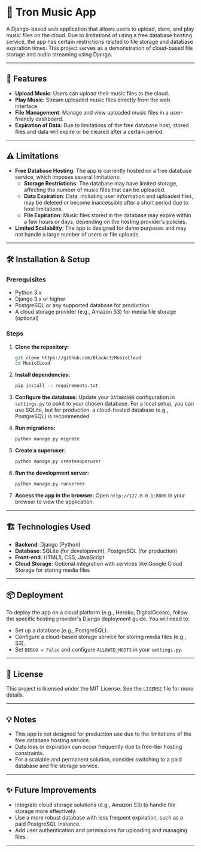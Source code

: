 # 🎵 Tron Music App

A Django-based web application that allows users to upload, store, and play music files on the cloud. Due to limitations of using a free database hosting service, the app has certain restrictions related to file storage and database expiration times. This project serves as a demonstration of cloud-based file storage and audio streaming using Django.

---

## 🚀 Features
- **Upload Music**: Users can upload their music files to the cloud.
- **Play Music**: Stream uploaded music files directly from the web interface.
- **File Management**: Manage and view uploaded music files in a user-friendly dashboard.
- **Expiration of Data**: Due to limitations of the free database host, stored files and data will expire or be cleared after a certain period.

---

## ⚠️ Limitations
- **Free Database Hosting**: The app is currently hosted on a free database service, which imposes several limitations:
  - **Storage Restrictions**: The database may have limited storage, affecting the number of music files that can be uploaded.
  - **Data Expiration**: Data, including user information and uploaded files, may be deleted or become inaccessible after a short period due to host limitations.
  - **File Expiration**: Music files stored in the database may expire within a few hours or days, depending on the hosting provider’s policies.
- **Limited Scalability**: The app is designed for demo purposes and may not handle a large number of users or file uploads.

---

## 🛠️ Installation & Setup

### Prerequisites
- Python 3.x
- Django 3.x or higher
- PostgreSQL or any supported database for production
- A cloud storage provider (e.g., Amazon S3) for media file storage (optional)

### Steps

1. **Clone the repository:**
   ```bash
   git clone https://github.com/BlacAc3/MusicCloud
   cd MusicCLoud
   ```

2. **Install dependencies:**
   ```bash
   pip install -r requirements.txt
   ```

3. **Configure the database:**
   Update your `DATABASES` configuration in `settings.py` to point to your chosen database. For a local setup, you can use SQLite, but for production, a cloud-hosted database (e.g., PostgreSQL) is recommended.

4. **Run migrations:**
   ```bash
   python manage.py migrate
   ```

5. **Create a superuser:**
   ```bash
   python manage.py createsuperuser
   ```

6. **Run the development server:**
   ```bash
   python manage.py runserver
   ```

7. **Access the app in the browser:**
   Open `http://127.0.0.1:8000` in your browser to view the application.

---

## 🏗️ Technologies Used
- **Backend**: Django (Python)
- **Database**: SQLite (for development), PostgreSQL (for production)
- **Front-end**: HTML5, CSS, JavaScript
- **Cloud Storage**: Optional integration with services like Google Cloud Storage for storing media files

---

## 📦 Deployment
To deploy the app on a cloud platform (e.g., Heroku, DigitalOcean), follow the specific hosting provider's Django deployment guide. You will need to:
- Set up a database (e.g., PostgreSQL).
- Configure a cloud-based storage service for storing media files (e.g., S3).
- Set `DEBUG = False` and configure `ALLOWED_HOSTS` in your `settings.py`.

---

## 📝 License
This project is licensed under the MIT License. See the `LICENSE` file for more details.

---

## 💡 Notes
- This app is not designed for production use due to the limitations of the free database hosting service.
- Data loss or expiration can occur frequently due to free-tier hosting constraints.
- For a scalable and permanent solution, consider switching to a paid database and file storage service.

---

## ✨ Future Improvements
- Integrate cloud storage solutions (e.g., Amazon S3) to handle file storage more effectively.
- Use a more robust database with less frequent expiration, such as a paid PostgreSQL instance.
- Add user authentication and permissions for uploading and managing files.

---
